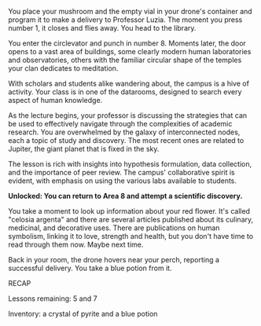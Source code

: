 You place your mushroom and the empty vial in your drone's container and program it to make a delivery to Professor Luzia. The moment you press number 1, it closes and flies away. You head to the library.

You enter the circlevator and punch in number 8. Moments later, the door opens to a vast area of buildings, some clearly modern human laboratories and observatories, others with the familiar circular shape of the temples your clan dedicates to meditation.

With scholars and students alike wandering about, the campus is a hive of activity. Your class is in one of the datarooms, designed to search every aspect of human knowledge. 

As the lecture begins, your professor is discussing the strategies that can be used to effectively navigate through the complexities of academic research. You are overwhelmed by the galaxy of interconnected nodes, each a topic of study and discovery. The most recent ones are related to Jupiter, the giant planet that is fixed in the sky.

The lesson is rich with insights into hypothesis formulation, data collection, and the importance of peer review. The campus' collaborative spirit is evident, with emphasis on using the various labs available to students.

**Unlocked: You can return to Area 8 and attempt a scientific discovery.**

You take a moment to look up information about your red flower. It's called "celosia argenta" and there are several articles published about its culinary, medicinal, and decorative uses. There are publications on human symbolism, linking it to love, strength and health, but you don't have time to read through them now. Maybe next time.

Back in your room, the drone hovers near your perch, reporting a successful delivery. You take a blue potion from it.

RECAP

Lessons remaining: 5 and 7

Inventory: a crystal of pyrite and a blue potion
